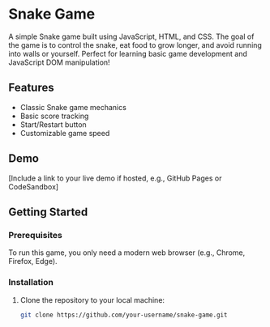 # Snake Game

A simple Snake game built using JavaScript, HTML, and CSS. The goal of the game is to control the snake, eat food to grow longer, and avoid running into walls or yourself. Perfect for learning basic game development and JavaScript DOM manipulation!

## Features
- Classic Snake game mechanics
- Basic score tracking
- Start/Restart button
- Customizable game speed

## Demo
[Include a link to your live demo if hosted, e.g., GitHub Pages or CodeSandbox]

## Getting Started

### Prerequisites
To run this game, you only need a modern web browser (e.g., Chrome, Firefox, Edge).

### Installation
1. Clone the repository to your local machine:
   ```bash
   git clone https://github.com/your-username/snake-game.git
